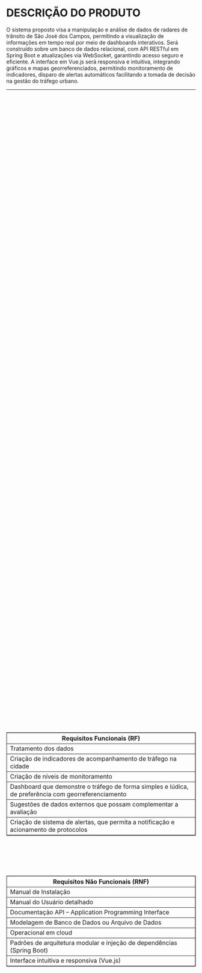 # **DESCRIÇÃO DO PRODUTO**

O sistema proposto visa a manipulação e análise de dados de radares de trânsito de São José dos Campos, permitindo a visualização de informações em tempo real por meio de dashboards interativos. Será construído sobre um banco de dados relacional, com API RESTful em Spring Boot e atualizações via WebSocket, garantindo acesso seguro e eficiente. A interface em Vue.js será responsiva e intuitiva, integrando gráficos e mapas georreferenciados, permitindo monitoramento de indicadores, disparo de alertas automáticos facilitando a tomada de decisão na gestão do tráfego urbano.

---
<div align="center">

<div style="display: flex; justify-content: center; align-items: center; flex-direction: column; min-height: 100vh; gap: 20px;">

  <!-- Requisitos Funcionais -->
  <table border="1" cellpadding="8" style="border-collapse: collapse;">
<tr>
  <th><strong>Requisitos Funcionais (RF)</strong></th>
  </tr>
  <tr><td>Tratamento dos dados</td></tr>
  <tr><td>Criação de indicadores de acompanhamento de tráfego na cidade</td></tr>
  <tr><td>Criação de níveis de monitoramento</td></tr>
  <tr><td>Dashboard que demonstre o tráfego de forma simples e lúdica, de preferência com georreferenciamento</td></tr>
  <tr><td>Sugestões de dados externos que possam complementar a avaliação</td></tr>
  <tr><td>Criação de sistema de alertas, que permita a notificação e acionamento de protocolos</td></tr>
  </table>
  
<br>
<br>

  <!-- Requisitos Não Funcionais -->
  <table border="1" cellpadding="8" style="border-collapse: collapse;">
    <tr>
      <th><strong>Requisitos Não Funcionais (RNF)</strong></th>
    </tr>
    <tr><td>Manual de Instalação</td></tr>
    <tr><td>Manual do Usuário detalhado</td></tr>
    <tr><td>Documentação API – Application Programming Interface</td></tr>
    <tr><td>Modelagem de Banco de Dados ou Arquivo de Dados</td></tr>
    <tr><td>Operacional em cloud</td></tr>
    <tr><td>Padrões de arquitetura modular e injeção de dependências (Spring Boot)</td></tr>
    <tr><td>Interface intuitiva e responsiva (Vue.js)</td></tr>
  </table>

</div>
</div>

---

# TECNOLOGIAS UTILIZADAS

<p align="center">
<img src="https://go-skill-icons.vercel.app/api/icons?i=java,vue,nuxt,oracle,git,github,figma,vscode,spring" width="600" />
</p>

---
# O PRODUTO

<details>
<summary>Backlog</summary>

| Ranking   | Sprint | User Story | Critérios de Aceitação | Prioridade | Estimativa (pts) | Requisito do Cliente |
|------|--------|------------|----------------------|------------|-----------------|--------------------|
| 1 | Sprint 1 | Como cliente, quero cadastrar indicadores de tráfego para monitoramento automático. | Indicadores cadastrados corretamente com todos os campos obrigatórios preenchidos. | Alta | 5 | Criação de indicadores de acompanhamento de tráfego na cidade |
| 2 | Sprint 1 | Como sistema, quero processar e tratar os dados de tráfego para que fiquem prontos para análise. | Dados tratados e disponíveis para visualização no dashboard. | Alta | 8 | Tratamento dos dados |
| 3 | Sprint 1 | Como cliente, quero visualizar o nível geral de tráfego da cidade e por regiões. | Dashboard mostra claramente os níveis gerais e por região. | Alta | 8 | Criação de níveis de monitoramento |
| 4 | Sprint 1 | Como cliente, quero visualizar um mapa da cidade com cores indicando níveis de tráfego por região. | Mapa colorido de acordo com os níveis, atualizado com os dados disponíveis. | Média | 5 | Dashboard com georreferenciamento |
| 5 | Sprint 1 | Como sistema, quero registrar logs de criação e atualização dos indicadores. | Logs armazenados com usuário, data e ação realizada. | Média | 3 | Registro de dados para auditoria |
| 6 | Sprint 2 | Como cliente, quero cadastrar dados de tráfego de ônibus. | Inserção de rotas e horários realizada; dados disponíveis para análise. | Alta | 5 | Criação de indicadores de tráfego |
| 7 | Sprint 2 | Como sistema, quero classificar o tráfego em níveis automáticos com base nos dados. | Sistema classifica corretamente o tráfego em Intenso, Moderado, Ok ou Suspeito. | Alta | 8 | Criação de níveis de monitoramento |
| 8 | Sprint 2 | Como cliente, quero visualizar gráficos de velocidade de tráfego de ônibus e carros. | Dashboard mostra gráficos claros e fáceis de interpretar. | Alta | 5 | Dashboard simples e lúdico |
| 9 | Sprint 2 | Como cliente, quero pesquisar por endereço ou ponto de ônib  no mapa. | Campo de b ca retorna a localização correta e exibe dados relacionados. | Média | 5 | Dashboard com georreferenciamento |
| 10 | Sprint 2 | Como sistema, quero enviar alertas automáticos quando os indicadores ultrapassarem limites. | Alertas disparados automaticamente; mensagem vinculada ao protocolo de ação. | Alta | 10 | Sistema de alertas acionando protocolos |
| 11 | Sprint 3 | Como cliente, quero visualizar os alertas recebidos e stat  dos chamados. | Tela exibe lista de alertas com stat  aberto, respondido ou encerrado. | Alta | 5 | Sistema de alertas |
| 12 | Sprint 3 | Como cliente, quero responder aos alertas e que o sistema registre a resposta. | Resposta registrada corretamente; stat  do alerta atualizado; log gerado. | Alta | 10 | Sistema de alertas acionando protocolos |
| 13 | Sprint 3 | Como sistema, quero armazenar logs de envio, resposta e encerramento dos alertas. | Logs persistidos corretamente com todas as informações necessárias. | Alta | 5 | Registro de dados para auditoria |
| 14 | Sprint 3 | Como cliente, quero visualizar histórico de alertas e ações tomadas. | Dashboard mostra histórico completo com filtros por período. | Média | 8 | Sistema de alertas e monitoramento histórico |
| 15 | Sprint 3 | Como cliente, quero visualizar indicadores no mapa em tempo real, incluindo pings representando radares. | Mapa atualizado em tempo real com informações visuais de tráfego. | Alta | 8 | Dashboard com georreferenciamento |
| 16 | Sprint 3 | Como cliente, quero receber sugestões de dados externos que possam complementar a análise do tráfego. | Sugestões apresentadas de forma clara, permitindo avaliar possíveis integrações futuras. | Média | 5 | Sugestões de dados externos |


</details>

---

<details>
<summary>Sprint 1</summary>

# Backlog da Sprint 1

| Ranking   | Sprint   | User Story | Critérios de Aceitação | Prioridade | Estimativa (pts) | Requisito do Cliente |
|------|----------|------------|----------------------|------------|-----------------|--------------------|
| 1 | Sprint 1 | Como cliente, quero cadastrar indicadores de tráfego para monitoramento automático. | Indicadores cadastrados corretamente com todos os campos obrigatórios preenchidos; possibilidade de cadastrar múltiplos indicadores. | Alta | 5 | Criação de indicadores de acompanhamento de tráfego na cidade |
| 2 | Sprint 1 | Como sistema, quero processar e tratar os dados de tráfego para que fiquem prontos para análise. | Dados tratados e disponíveis para visualização no dashboard; atualização automática sempre que novos indicadores forem cadastrados ou alterados. | Alta | 8 | Tratamento dos dados |
| 3 | Sprint 1 | Como cliente, quero visualizar o nível geral de tráfego da cidade e por regiões. | Dashboard mostra claramente os níveis gerais e por região; atualização automática sempre que houver alteração de indicadores. | Alta | 8 | Criação de níveis de monitoramento |
| 4 | Sprint 1 | Como cliente, quero visualizar um mapa da cidade com cores indicando níveis de tráfego por região. | Mapa colorido de acordo com os níveis de tráfego; todas as regiões cadastradas estão representadas; atualização automática a cada alteração de indicador. | Média | 5 | Dashboard com georreferenciamento |
| 5 | Sprint 1 | Como sistema, quero registrar logs de criação e atualização dos indicadores. | Logs armazenados corretamente com usuário, data e ação realizada; todos os indicadores cadastrados ou alterados devem gerar log. | Média | 3 | Registro de dados para auditoria |

<br>
<br>

<div align="center">
<div style="display: flex; justify-content: center; align-items: center; flex-direction: column; min-height: 100vh; gap: 20px;">

  
| Critério| Sprint 
|------|-------------
| Capacidade estimada da Equipe por Sprint: |--------| 
| Meta da Sprint: |--------|
|Previsão da Sprint (extras, sem compromisso de entrega)| --------| 
</div>
</div>


</details>

---

# Requisitos de Permanência do Grupo

1. **Comprometimento com as Reuniões**  
   Faltas nas reuniões semanais só serão aceitas com justificativa válida. A participação regular é fundamental.

2. **Responsabilidades de Aprendizado e Desenvolvimento**  
   Todos devem cumprir tarefas e entregas conforme o planejado. O Scrum Master fornecerá material de apoio.

3. **Manutenção dos Cards no Jira**  
   Todos os membros devem manter os cards atualizados para refletir o progresso.

4. **Comunicação Efetiva**  
   Utilize canais como WhatsApp, Slack ou encontros presenciais para manter todos informados.

5. **Cumprimento de Prazos**  
   É essencial cumprir os prazos estabelecidos para garantir o fluxo do projeto.

---
